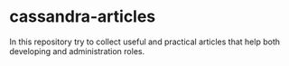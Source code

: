# cassandra-articles
In this repository try to collect useful and practical articles that help both developing and administration roles.
